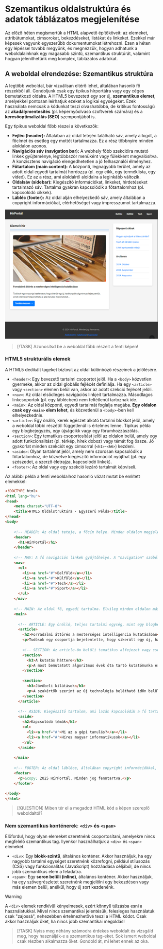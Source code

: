 # Szemantikus oldalstruktúra és adatok táblázatos megjelenítése

Az előző héten megismertük a HTML alapvető építőköveit: az elemeket, attribútumokat, címsorokat, bekezdéseket, listákat és linkeket. Ezekkel már képesek vagyunk egyszerűbb dokumentumokat létrehozni. Ezen a héten egy lépéssel tovább megyünk, és megnézzük, hogyan adhatunk a weboldalainknak egy magasabb szintű, szemantikus struktúrát, valamint hogyan jeleníthetünk meg komplex, táblázatos adatokat.

## A weboldal elrendezése: Szemantikus struktúra

A legtöbb weboldal, bár vizuálisan eltérő lehet, általában hasonló fő részekből áll. Gondoljunk csak egy tipikus hírportálra vagy egy céges bemutatkozó oldalra. A HTML5 bevezetett egy sor új, **szemantikus elemet**, amelyekkel pontosan leírhatjuk ezeket a logikai egységeket. Ezek használata nemcsak a kódunkat teszi olvashatóbbá, de kritikus fontosságú az **akadálymentesítés** (pl. képernyőolvasó szoftverek számára) és a **keresőoptimalizálás (SEO)** szempontjából is.

Egy tipikus weboldal főbb részei a következők:

* **Fejléc (header):** Általában az oldal tetején található sáv, amely a logót, a főcímet és esetleg egy mottót tartalmazza. Ez a rész többnyire minden aloldalon azonos.
* **Navigációs sáv (navigation bar):** A webhely főbb szekcióira mutató linkek gyűjteménye, legtöbbször menüként vagy fülekként megvalósítva. A konzisztens navigáció elengedhetetlen a jó felhasználói élményhez.
* **Főtartalom (main content):** A központi, legnagyobb terület, amely az adott oldal egyedi tartalmát hordozza (pl. egy cikk, egy terméklista, egy videó). Ez az a rész, ami aloldalról aloldalra a leginkább változik.
* **Oldalsáv (sidebar):** Kiegészítő információkat, linkeket, hirdetéseket tartalmazó sáv. Tartalma gyakran kapcsolódik a főtartalomhoz (pl. kapcsolódó cikkek).
* **Lábléc (footer):** Az oldal alján elhelyezkedő sáv, amely általában a copyright információkat, elérhetőséget vagy impresszumot tartalmazza.

![website structure](website-structure3.png)

>[!TASK]
>Azonosítsd be a weboldal főbb részeit a fenti képen!

### HTML5 strukturális elemek

A HTML5 dedikált tageket biztosít az oldal különböző részeinek a jelölésére.

* `<header>`: Egy bevezető tartalmi csoportot jelöl. Ha a `<body>` közvetlen gyermeke, akkor az oldal globális fejlécét definiálja. Ha egy `<article>` vagy `<section>` elemen belül van, akkor az adott szekció fejlécét jelöli.
* `<nav>`: Az oldal elsődleges navigációs linkjeit tartalmazza. Másodlagos linkcsoportok (pl. egy láblécben) nem feltétlenül tartoznak ide.
* `<main>`: Az oldal központi, egyedi tartalmát foglalja magába. **Egy oldalon csak egy `<main>` elem lehet**, és közvetlenül a `<body>`-ben kell elhelyezkednie.
* `<article>`: Egy önálló, kerek egészet alkotó tartalmi blokkot jelöl, amely a weboldal többi részétől függetlenül is értelmes lenne. Tipikus példa egy blogbejegyzés, egy újságcikk vagy egy fórumhozzászólás.
* `<section>`: Egy tematikus csoportosítást jelöl az oldalon belül, amely egy adott funkcionalitást (pl. térkép, hírek doboz) vagy témát fog össze. Jó gyakorlat minden szekciót egy címsorral (`<h1>`-`<h6>`) kezdeni.
* `<aside>`: Olyan tartalmat jelöl, amely nem szorosan kapcsolódik a főtartalomhoz, de közvetve kiegészítő információt nyújthat (pl. egy szószedet, a szerző életrajza, kapcsolódó linkek).
* `<footer>`: Az oldal vagy egy szekció lezáró tartalmát képviseli.

Az alábbi példa a fenti weboldalhoz hasonló vázat mutat be említett elemekkel:

```html
<!DOCTYPE html>
<html lang="hu">
<head>
    <meta charset="UTF-8">
    <title>HTML5 Oldalstruktúra - Egyszerű Példa</title>
</head>
<body>

    <!-- HEADER: Az oldal teteje, a főcím helye. Minden oldalon megjelenhet. -->
    <header>
      <h1>HírPortál</h1>
    </header>

    <!-- NAV: A fő navigációs linkek gyűjtőhelye. A "navigation" szóból ered. -->
    <nav>
      <ul>
        <li><a href="#">Belföld</a></li>
        <li><a href="#">Külföld</a></li>
        <li><a href="#">Tech</a></li>
        <li><a href="#">Sport</a></li>
      </ul>
    </nav>

    <!-- MAIN: Az oldal fő, egyedi tartalma. Elvileg minden oldalon más. -->
    <main>

      <!-- ARTICLE: Egy önálló, teljes tartalmi egység, mint egy blogbejegyzés vagy egy hír. -->
      <article>
        <h2>Forradalmi áttörés a mesterséges intelligencia kutatásában</h2>
        <p>Tudósok egy csoportja bejelentette, hogy sikerült egy új, hatékonyabb algoritmust fejleszteniük, amely drámaian felgyorsíthatja a gépi tanulási folyamatokat.</p>

        <!-- SECTION: Az article-ön belüli tematikus alfejezet vagy csoport. -->
        <section>
          <h3>A kutatás háttere</h3>
          <p>A most bemutatott algoritmus évek óta tartó kutatómunka eredménye, amely a neurális hálók hatékonyságának növelését célozta.</p>
        </section>

        <section>
          <h3>Jövőbeli kilátások</h3>
          <p>A szakértők szerint az új technológia belátható időn belül a mindennapi életben is megjelenhet, például az önvezető autókban vagy az orvosi diagnosztikában.</p>
        </section>
      </article>

      <!-- ASIDE: Kiegészítő tartalom, ami lazán kapcsolódik a fő tartalomhoz (pl. kapcsolódó linkek, hirdetés). -->
      <aside>
        <h2>Kapcsolódó témák</h2>
        <ul>
          <li><a href="#">Mi az a gépi tanulás?</a></li>
          <li><a href="#">Híres magyar informatikusok</a></li>
        </ul>
      </aside>

    </main>

    <!-- FOOTER: Az oldal lábléce, általában copyright információkkal, kapcsolatfelvételi adatokkal. -->
    <footer>
      <p>&copy; 2025 HírPortál. Minden jog fenntartva.</p>
    </footer>

</body>
</html>
```

> [!QUESTION]
> Miben tér el a megadott HTML kód a képen szereplő weboldaltól?

### Nem szemantikus konténerek: `<div>` és `<span>`

Előfordul, hogy olyan elemeket szeretnénk csoportosítani, amelyekre nincs megfelelő szemantikus tag. Ilyenkor használhatjuk a `<div>` és `<span>` elemeket.

* `<div>`: Egy **blokk-szintű**, általános konténer. Akkor használjuk, ha egy nagyobb tartalmi egységet szeretnénk közrefogni, például stílusozás (CSS) vagy funkcionalitás (JavaScript) hozzáadása céljából, de nincs jobb szemantikus elem a feladatra.
* `<span>`: Egy **soron belüli (inline)**, általános konténer. Akkor használjuk, ha egy szövegrészletet szeretnénk megjelölni egy bekezdésen vagy más elemen belül, anélkül, hogy új sort kezdenénk.

>[!WARNING]
>A `<div>` elemek rendkívül kényelmesek, ezért könnyű túlzásba esni a használatukkal. Mivel nincs szemantikai jelentésük, felesleges használatuk csak "zajossá", nehezebben értelmezhetővé teszi a HTML kódot. Csak akkor használjuk őket, ha nincs jobb szemantikai megoldás!

>[!TASK]
>Nyiss meg néhány számodra érdekes weboldalt és vizsgáld meg, hogy használják-e a szemantikus tag-eket. Sok ismert weboldal csak részben alkalmazza őket. Gondold át, mi lehet ennek az oka.

